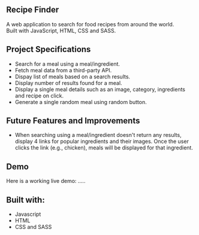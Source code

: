 ## Recipe Finder

A web application to search for food recipes from around the world.  
Built with JavaScript, HTML, CSS and SASS.

## Project Specifications

- Search for a meal using a meal/ingredient.
- Fetch meal data from a third-party API.
- Dispay list of meals based on a search results.
- Display number of results found for a meal.
- Display a single meal details such as an image, category, ingredients and recipe on click.
- Generate a single random meal using random button.

## Future Features and Improvements

- When searching using a meal/ingredient doesn't return any results, display 4 links for popular ingredients and their images. Once the user clicks the link (e.g., chicken), meals will be displayed for that ingredient.

## Demo

Here is a working live demo: .....

## Built with:

- Javascript
- HTML
- CSS and SASS
